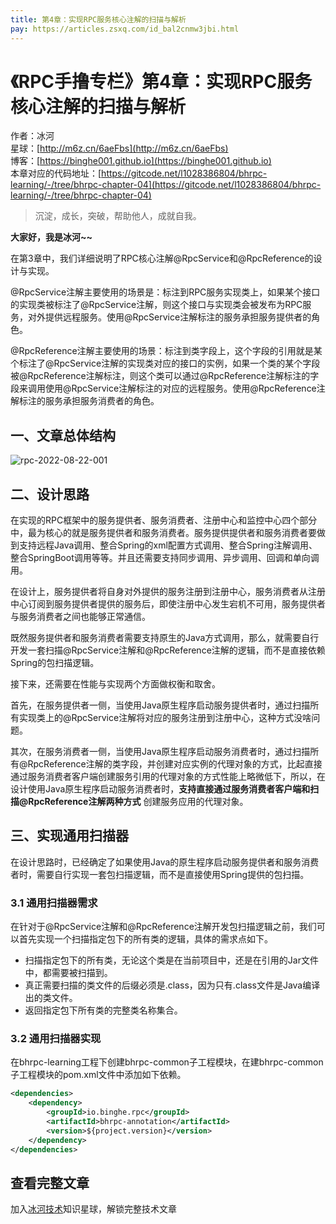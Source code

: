 ```yaml
---
title: 第4章：实现RPC服务核心注解的扫描与解析
pay: https://articles.zsxq.com/id_bal2cnmw3jbi.html
---
```


# 《RPC手撸专栏》第4章：实现RPC服务核心注解的扫描与解析

作者：冰河
<br/>星球：[http://m6z.cn/6aeFbs](http://m6z.cn/6aeFbs)
<br/>博客：[https://binghe001.github.io](https://binghe001.github.io)
<br/>本章对应的代码地址：[https://gitcode.net/l1028386804/bhrpc-learning/-/tree/bhrpc-chapter-04](https://gitcode.net/l1028386804/bhrpc-learning/-/tree/bhrpc-chapter-04)

> 沉淀，成长，突破，帮助他人，成就自我。

**大家好，我是冰河~~**

在第3章中，我们详细说明了RPC核心注解@RpcService和@RpcReference的设计与实现。

@RpcService注解主要使用的场景是：标注到RPC服务实现类上，如果某个接口的实现类被标注了@RpcService注解，则这个接口与实现类会被发布为RPC服务，对外提供远程服务。使用@RpcService注解标注的服务承担服务提供者的角色。

@RpcReference注解主要使用的场景：标注到类字段上，这个字段的引用就是某个标注了@RpcService注解的实现类对应的接口的实例，如果一个类的某个字段被@RpcReference注解标注，则这个类可以通过@RpcReference注解标注的字段来调用使用@RpcService注解标注的对应的远程服务。使用@RpcReference注解标注的服务承担服务消费者的角色。

## 一、文章总体结构

![rpc-2022-08-22-001](https://binghe001.github.io/assets/images/middleware/rpc/rpc-2022-08-22-001.png)

## 二、设计思路

在实现的RPC框架中的服务提供者、服务消费者、注册中心和监控中心四个部分中，最为核心的就是服务提供者和服务消费者。服务提供提供者和服务消费者要做到支持远程Java调用、整合Spring的xml配置方式调用、整合Spring注解调用、整合SpringBoot调用等等。并且还需要支持同步调用、异步调用、回调和单向调用。

在设计上，服务提供者将自身对外提供的服务注册到注册中心，服务消费者从注册中心订阅到服务提供者提供的服务后，即使注册中心发生宕机不可用，服务提供者与服务消费者之间也能够正常通信。

既然服务提供者和服务消费者需要支持原生的Java方式调用，那么，就需要自行开发一套扫描@RpcService注解和@RpcReference注解的逻辑，而不是直接依赖Spring的包扫描逻辑。

接下来，还需要在性能与实现两个方面做权衡和取舍。

首先，在服务提供者一侧，当使用Java原生程序启动服务提供者时，通过扫描所有实现类上的@RpcService注解将对应的服务注册到注册中心，这种方式没啥问题。

其次，在服务消费者一侧，当使用Java原生程序启动服务消费者时，通过扫描所有@RpcReference注解的类字段，并创建对应实例的代理对象的方式，比起直接通过服务消费者客户端创建服务引用的代理对象的方式性能上略微低下，所以，在设计使用Java原生程序启动服务消费者时，**支持直接通过服务消费者客户端和扫描@RpcReference注解两种方式** 创建服务应用的代理对象。

## 三、实现通用扫描器

在设计思路时，已经确定了如果使用Java的原生程序启动服务提供者和服务消费者时，需要自行实现一套包扫描逻辑，而不是直接使用Spring提供的包扫描。

### 3.1  通用扫描器需求

在针对于@RpcService注解和@RpcReference注解开发包扫描逻辑之前，我们可以首先实现一个扫描指定包下的所有类的逻辑，具体的需求点如下。

* 扫描指定包下的所有类，无论这个类是在当前项目中，还是在引用的Jar文件中，都需要被扫描到。
* 真正需要扫描的类文件的后缀必须是.class，因为只有.class文件是Java编译出的类文件。
* 返回指定包下所有类的完整类名称集合。

### 3.2  通用扫描器实现

在bhrpc-learning工程下创建bhrpc-common子工程模块，在建bhrpc-common子工程模块的pom.xml文件中添加如下依赖。

```xml
<dependencies>
	<dependency>
		<groupId>io.binghe.rpc</groupId>
		<artifactId>bhrpc-annotation</artifactId>
		<version>${project.version}</version>
	</dependency>
</dependencies>
```

## 查看完整文章

加入[冰河技术](http://m6z.cn/6aeFbs)知识星球，解锁完整技术文章
